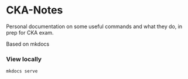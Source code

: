 # CKA-Notes
Personal documentation on some useful commands and what they do, in prep for CKA exam.

Based on mkdocs

### View locally
```
mkdocs serve
```